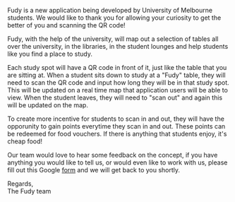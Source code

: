 <body>
<p> Fudy is a new application being developed by University of Melbourne students. We would like to thank you for allowing your curiosity to get the better of you and scanning the QR code!
  <br />
<p> Fudy, with the help of the university, will map out a selection of tables all over the university, in the libraries, in the student lounges and help students like you find a place to study.
  <br />
<p> Each study spot will have a QR code in front of it, just like the table that you are sitting at. When a student sits down to study at a "Fudy" table, they will need to scan the QR code and input how long they will be in that study spot. This will be updated on a real time map that application users will be able to view. When the student leaves, they will need to "scan out" and again this will be updated on the map.
  <br />
<p> To create more incentive for students to scan in and out, they will have the opporunity to gain points everytime they scan in and out. These points can be redeemed for food vouchers. If there is anything that students enjoy, it's cheap food!
  <br />
<p> Our team would love to hear some feedback on the concept, if you have anything you would like to tell us, or would even like to work with us, please fill out this Google <a href="https://docs.google.com/forms/d/e/1FAIpQLSevrbuux86zDOM5tgVasoI7oqa2XSmrMYuPUnepvgnHAVvQuw/viewform?usp=sf_link "> form</a> and we will get back to you shortly.
  <br />
<p>Regards,
   <br />
  The Fudy team

<body>

